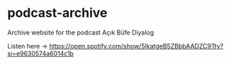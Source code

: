 # podcast-archive
Archive website for the podcast Açık Büfe Diyalog

Listen here -> https://open.spotify.com/show/5IkatgeB5ZBbbAADZC9Tty?si=e9630574a6014c1b
